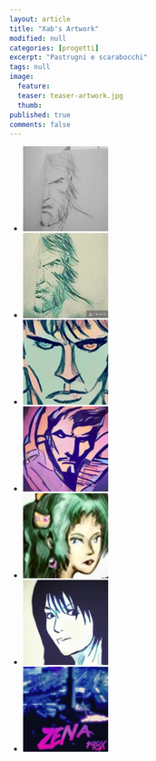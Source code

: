 ```yaml
---
layout: article
title: "Xab's Artwork"
modified: null
categories: [progetti]
excerpt: "Pastrugni e scarabocchi"
tags: null
image:
  feature:
  teaser: teaser-artwork.jpg
  thumb:
published: true
comments: false
---
```


<ul class="th-grid">
  <li>
    <a href="https://www.instagram.com/p/BMcK0gMg7k_/?taken-by=xabaras89"><img src="/gallery/artwork/wolverine.jpg" alt="wolverine"></a>
  </li>
  <li>
    <a href="https://www.instagram.com/p/BMcLCcyAyw-/?taken-by=xabaras89"><img src="/gallery/artwork/wolverine-prisma.jpg" alt="wolverine-prisma.jpg"></a>
  </li>
  <li>
    <a href="https://www.instagram.com/p/BMeCQjJhcY7/?taken-by=xabaras89"><img src="/gallery/artwork/dyd.jpg" alt="Dylan Dog"></a>
  </li>
  <li>
    <a href="https://www.instagram.com/p/BMof8NxhAhp/?taken-by=xabaras89"><img src="/gallery/artwork/strange.jpg" alt="Dr. Strange"></a>
  </li>
  <li>
    <a href="https://www.instagram.com/p/BMpgeHRBIjp/?taken-by=xabaras89"><img src="/gallery/artwork/terra.jpg" alt="Terra"></a>
  </li>
  <li>
    <a href="https://www.instagram.com/p/BMtsXM9hMCH/?taken-by=xabaras89"><img src="/gallery/artwork/rinoa.jpg" alt="Rinoa"></a>
  </li>
  <li>
    <a href="https://www.instagram.com/p/BMuEGd9BhrX/?taken-by=xabaras89"><img src="/gallery/artwork/zena198X.jpg" alt="Zena 198X"></a>
  </li>    
</ul>
